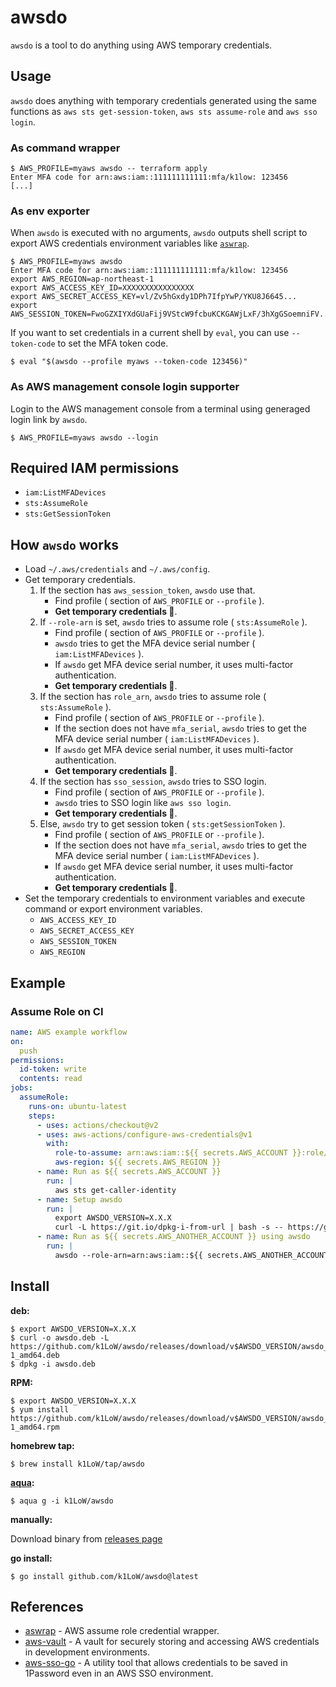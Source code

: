 # awsdo

`awsdo` is a tool to do anything using AWS temporary credentials.

## Usage

`awsdo` does anything with temporary credentials generated using the same functions as `aws sts get-session-token`, `aws sts assume-role` and `aws sso login`.

### As command wrapper

``` console
$ AWS_PROFILE=myaws awsdo -- terraform apply
Enter MFA code for arn:aws:iam::111111111111:mfa/k1low: 123456
[...]
```

### As env exporter

When `awsdo` is executed with no arguments, `awsdo` outputs shell script to export AWS credentials environment variables like [`aswrap`](https://github.com/fujiwara/aswrap).

``` console
$ AWS_PROFILE=myaws awsdo
Enter MFA code for arn:aws:iam::111111111111:mfa/k1low: 123456
export AWS_REGION=ap-northeast-1
export AWS_ACCESS_KEY_ID=XXXXXXXXXXXXXXXX
export AWS_SECRET_ACCESS_KEY=vl/Zv5hGxdy1DPh7IfpYwP/YKU8J6645...
export AWS_SESSION_TOKEN=FwoGZXIYXdGUaFij9VStcW9fcbuKCKGAWjLxF/3hXgGSoemniFV...
```

If you want to set credentials in a current shell by `eval`, you can use `--token-code` to set the MFA token code.

``` console
$ eval "$(awsdo --profile myaws --token-code 123456)"
```

### As AWS management console login supporter

Login to the AWS management console from a terminal using generaged login link by `awsdo`.

``` console
$ AWS_PROFILE=myaws awsdo --login
```

## Required IAM permissions

- `iam:ListMFADevices`
- `sts:AssumeRole`
- `sts:GetSessionToken`

## How `awsdo` works

- Load `~/.aws/credentials` and `~/.aws/config`.
- Get temporary credentials.
    1. If the section has `aws_session_token`, `awsdo` use that.
        - Find profile ( section of `AWS_PROFILE` or `--profile` ).
        - **Get temporary credentials :key:**.
    2. If `--role-arn` is set, `awsdo` tries to assume role ( `sts:AssumeRole` ).
        - Find profile ( section of `AWS_PROFILE` or `--profile` ).
        - `awsdo` tries to get the MFA device serial number ( `iam:ListMFADevices` ).
        - If `awsdo` get MFA device serial number, it uses multi-factor authentication.
        - **Get temporary credentials :key:**.
    3. If the section has `role_arn`, `awsdo` tries to assume role ( `sts:AssumeRole` ).
        - Find profile ( section of `AWS_PROFILE` or `--profile` ).
        - If the section does not have `mfa_serial`, `awsdo` tries to get the MFA device serial number ( `iam:ListMFADevices` ).
        - If `awsdo` get MFA device serial number, it uses multi-factor authentication.
        - **Get temporary credentials :key:**.
    4. If the section has `sso_session`, `awsdo` tries to SSO login.
        - Find profile ( section of `AWS_PROFILE` or `--profile` ).
        - `awsdo` tries to SSO login like `aws sso login`.
        - **Get temporary credentials :key:**.
    5. Else, `awsdo` try to get session token ( `sts:getSessionToken` ).
        - Find profile ( section of `AWS_PROFILE` or `--profile` ).
        - If the section does not have `mfa_serial`, `awsdo` tries to get the MFA device serial number ( `iam:ListMFADevices` ).
        - If `awsdo` get MFA device serial number, it uses multi-factor authentication.
        - **Get temporary credentials :key:**.
- Set the temporary credentials to environment variables and execute command or export environment variables.
    - `AWS_ACCESS_KEY_ID`
    - `AWS_SECRET_ACCESS_KEY`
    - `AWS_SESSION_TOKEN`
    - `AWS_REGION`

## Example

### Assume Role on CI

``` yaml
name: AWS example workflow
on:
  push
permissions:
  id-token: write
  contents: read
jobs:
  assumeRole:
    runs-on: ubuntu-latest
    steps:
      - uses: actions/checkout@v2
      - uses: aws-actions/configure-aws-credentials@v1
        with:
          role-to-assume: arn:aws:iam::${{ secrets.AWS_ACCOUNT }}:role/example-role
          aws-region: ${{ secrets.AWS_REGION }}
      - name: Run as ${{ secrets.AWS_ACCOUNT }}
        run: |
          aws sts get-caller-identity
      - name: Setup awsdo
        run: |
          export AWSDO_VERSION=X.X.X
          curl -L https://git.io/dpkg-i-from-url | bash -s -- https://github.com/k1LoW/awsdo/releases/download/v$AWSDO_VERSION/awsdo_$AWSDO_VERSION-1_amd64.deb
      - name: Run as ${{ secrets.AWS_ANOTHER_ACCOUNT }} using awsdo
        run: |
          awsdo --role-arn=arn:aws:iam::${{ secrets.AWS_ANOTHER_ACCOUNT }}:role/another-example-role -- aws sts get-caller-identity
```

## Install

**deb:**

``` console
$ export AWSDO_VERSION=X.X.X
$ curl -o awsdo.deb -L https://github.com/k1LoW/awsdo/releases/download/v$AWSDO_VERSION/awsdo_$AWSDO_VERSION-1_amd64.deb
$ dpkg -i awsdo.deb
```

**RPM:**

``` console
$ export AWSDO_VERSION=X.X.X
$ yum install https://github.com/k1LoW/awsdo/releases/download/v$AWSDO_VERSION/awsdo_$AWSDO_VERSION-1_amd64.rpm
```

**homebrew tap:**

```console
$ brew install k1LoW/tap/awsdo
```

**[aqua](https://aquaproj.github.io/):**

```console
$ aqua g -i k1LoW/awsdo
```

**manually:**

Download binary from [releases page](https://github.com/k1LoW/awsdo/releases)

**go install:**

```console
$ go install github.com/k1LoW/awsdo@latest
```

## References

- [aswrap](https://github.com/fujiwara/aswrap) - AWS assume role credential wrapper.
- [aws-vault](https://github.com/99designs/aws-vault) - A vault for securely storing and accessing AWS credentials in development environments.
- [aws-sso-go](https://github.com/mrtc0/aws-sso-go) - A utility tool that allows credentials to be saved in 1Password even in an AWS SSO environment.
